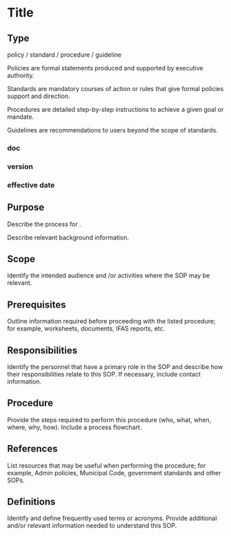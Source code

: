 # Title
## Type

policy / standard / procedure / guideline

Policies are formal statements produced and supported by executive authority. 

Standards are mandatory courses of action or rules that give formal policies support and direction.

Procedures are detailed step-by-step instructions to achieve a given goal or mandate. 

Guidelines are recommendations to users beyond the scope of standards.

### doc #
### version
### effective date

## Purpose
Describe the process for <official name of SOP>. 

Describe relevant background information. 


## Scope

Identify the intended audience and /or activities where the SOP may be relevant.

## Prerequisites

Outline information required before proceeding with the listed procedure; for example, worksheets, documents, IFAS reports, etc.  

## Responsibilities

Identify the personnel that have a primary role in the SOP and describe how their responsibilities relate to this SOP.  If necessary, include contact information. 

## Procedure

Provide the steps required to perform this procedure (who, what, when, where, why, how). Include a process flowchart.

## References

List resources that may be useful when performing the procedure; for example, Admin policies, Municipal Code, government standards and other SOPs. 

## Definitions 

Identify and define frequently used terms or acronyms. Provide additional and/or relevant information needed to understand this SOP.
